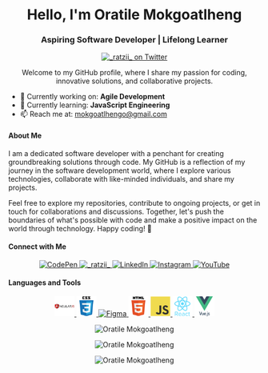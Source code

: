 <h1 align="center">Hello, I'm Oratile Mokgoatlheng</h1>

<h3 align="center">Aspiring Software Developer | Lifelong Learner</h3>

<p align="center">
  <a href="https://twitter.com/_ratzii_">
    <img src="https://img.shields.io/twitter/follow/_ratzii_?logo=twitter&style=for-the-badge" alt="_ratzii_ on Twitter" />
  </a>
</p>

<p align="center">Welcome to my GitHub profile, where I share my passion for coding, innovative solutions, and collaborative projects.</p>

- 🔭 Currently working on: **Agile Development**
- 🌱 Currently learning: **JavaScript Engineering**
- 📫 Reach me at: [mokgoatlhengo@gmail.com](mailto:mokgoatlhengo@gmail.com)

#### About Me

I am a dedicated software developer with a penchant for creating groundbreaking solutions through code. My GitHub is a reflection of my journey in the software development world, where I explore various technologies, collaborate with like-minded individuals, and share my projects.

Feel free to explore my repositories, contribute to ongoing projects, or get in touch for collaborations and discussions. Together, let's push the boundaries of what's possible with code and make a positive impact on the world through technology. Happy coding! 🚀

#### Connect with Me

<p align="center">
  <a href="https://codepen.io/ORATILE-MOKGOATLHENG">
    <img src="https://raw.githubusercontent.com/rahuldkjain/github-profile-readme-generator/master/src/images/icons/Social/codepen.svg" alt="CodePen" height="30" width="40" />
  </a>
  <a href="https://twitter.com/_ratzii_">
    <img src="https://raw.githubusercontent.com/rahuldkjain/github-profile-readme-generator/master/src/images/icons/Social/twitter.svg" alt="_ratzii_" height="30" width="40" />
  </a>
  <a href="https://www.linkedin.com/in/oratilemokgoatlheng/">
    <img src="https://raw.githubusercontent.com/rahuldkjain/github-profile-readme-generator/master/src/images/icons/Social/linked-in-alt.svg" alt="LinkedIn" height="30" width="40" />
  </a>
  <a href="https://www.instagram.com/r.atzii/">
    <img src="https://raw.githubusercontent.com/rahuldkjain/github-profile-readme-generator/master/src/images/icons/Social/instagram.svg" alt="Instagram" height="30" width="40" />
  </a>
  <a href="https://www.youtube.com/@ORATILEMOKGOATLHENG-bd7xe/about">
    <img src="https://raw.githubusercontent.com/rahuldkjain/github-profile-readme-generator/master/src/images/icons/Social/youtube.svg" alt="YouTube" height="30" width="40" />
  </a>
</p>

#### Languages and Tools

<p align="center">
  <a href="https://angular.io" target="_blank" rel="noreferrer">
    <img src="https://raw.githubusercontent.com/devicons/devicon/master/icons/angularjs/angularjs-original-wordmark.svg" alt="AngularJS" width="40" height="40"/>
  </a>
  <a href="https://www.w3schools.com/css/" target="_blank" rel="noreferrer">
    <img src="https://raw.githubusercontent.com/devicons/devicon/master/icons/css3/css3-original-wordmark.svg" alt="CSS3" width="40" height="40"/>
  </a>
  <a href="https://www.figma.com/" target="_blank" rel="noreferrer">
    <img src="https://www.vectorlogo.zone/logos/figma/figma-icon.svg" alt="Figma" width="40" height="40"/>
  </a>
  <a href="https://www.w3.org/html/" target="_blank" rel="noreferrer">
    <img src="https://raw.githubusercontent.com/devicons/devicon/master/icons/html5/html5-original-wordmark.svg" alt="HTML5" width="40" height="40"/>
  </a>
  <a href="https://developer.mozilla.org/en-US/docs/Web/JavaScript" target="_blank" rel="noreferrer">
    <img src="https://raw.githubusercontent.com/devicons/devicon/master/icons/javascript/javascript-original.svg" alt="JavaScript" width="40" height="40"/>
  </a>
  <a href="https://reactjs.org/" target="_blank" rel="noreferrer">
    <img src="https://raw.githubusercontent.com/devicons/devicon/master/icons/react/react-original-wordmark.svg" alt="React" width="40" height="40"/>
  </a>
  <a href="https://vuejs.org/" target="_blank" rel="noreferrer">
    <img src="https://raw.githubusercontent.com/devicons/devicon/master/icons/vuejs/vuejs-original-wordmark.svg" alt="Vue.js" width="40" height="40"/>
  </a>
</p>

<p align="center">
  <img src="https://github-readme-stats.vercel.app/api/top-langs?username=oratilemokgoatlheng&show_icons=true&locale=en&layout=compact" alt="Oratile Mokgoatlheng" />
</p>

<p align="center">
  <img src="https://github-readme-stats.vercel.app/api?username=oratilemokgoatlheng&show_icons=true&locale=en" alt="Oratile Mokgoatlheng" />
</p>

<p align="center">
  <img src="https://github-readme-streak-stats.herokuapp.com/?user=oratilemokgoatlheng" alt="Oratile Mokgoatlheng" />
</p>
